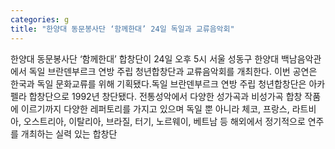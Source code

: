 ```yaml
---
categories: g
title: "한양대 동문봉사단 ‘함께한대’ 24일 독일과 교류음악회"
---
```

한양대 동문봉사단 ‘함께한대’ 합창단이 24일 오후 5시 서울 성동구 한양대 백남음악관에서 독일 브란덴부르크 연방 주립 청년합창단과 교류음악회를 개최한다. 이번 공연은 한국과 독일 문화교류를 위해 기획됐다.독일 브란덴부르크 연방 주립 청년합창단은 아카펠라 합창단으로 1992년 창단됐다. 전통성악에서 다양한 성가곡과 비성가곡 합창 작품에 이르기까지 다양한 레퍼토리를 가지고 있으며 독일 뿐 아니라 체코, 프랑스, 라트비아, 오스트리아, 이탈리아, 브라질, 터기, 노르웨이, 베트남 등 해외에서 정기적으로 연주를 개최하는 실력 있는 합창단